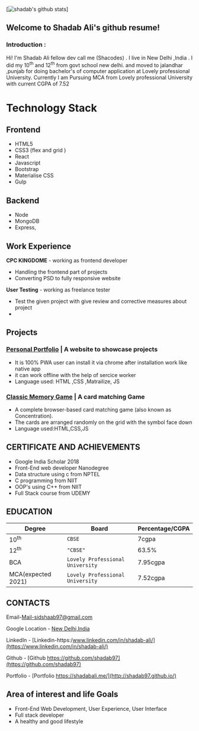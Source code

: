[![shadab's github stats](https://github-readme-stats.vercel.app/api?username=shadab97)]
## Welcome to Shadab Ali's github resume!

### Introduction :
Hi! I'm Shadab Ali fellow dev call me (Shacodes) . I live in New Delhi ,India .
I did my 10<sup>th</sup> and 12<sup>th</sup> from govt school new delhi. and moved to jalandhar ,punjab for doing bachelor's of computer application at Lovely professional University.
Currently I am Pursuing MCA from Lovely professional University with current CGPA of 7.52

 


# Technology Stack

## Frontend 
 

 - HTML5
 - CSS3 (flex and grid )
 - React
 - Javascript
 - Bootstrap
 - Materialise CSS
 - Gulp
 ##  Backend
 
 - Node
 - MongoDB
 - Express,



## Work Experience

**CPC KINGDOME** - working as frontend developer

 - Handling the frontend part of projects 
 - Converting PSD to fully responsive website   
 


**User Testing** - working as freelance tester
 - Test the given project with give review and corrective measures about project
 - 

## Projects

### [Personal Portfolio](http://shadab97.github.io/) | A website to showcase projects

-   It is 100% PWA user can install it via chrome after installation work like native app
-   it can work offline with the help of sercice worker
-   Language used: HTML ,CSS ,Matrailize, JS

### [Classic Memory Game](http://shadab97.github.io/fend-project-memory-game/) | A card matching Game

-   A complete browser-based card matching game (also known as Concentration).
-   The cards are arranged randomly on the grid with the symbol face down
-   Language used:HTML,CSS,JS


## CERTIFICATE AND ACHIEVEMENTS

-   Google India Scholar 2018
-   Front-End web developer Nanodegree
-   Data structure using c from NPTEL
-   C programming from NIIT
-   OOP's using C++ from NIIT
-   Full Stack course from UDEMY
## EDUCATION
|Degree                |Board|Percentage/CGPA|
|----------------|-------------------------------|-----------------------------|
|10<sup>th</sup>|`CBSE`            |7cgpa            |
|12<sup>th</sup>|`"CBSE"`            |63.5%            |
|BCA          |`Lovely Professional University`|7.95cgpa|
|MCA(expected 2021)|`Lovely Professional University`|7.52cgpa|

##  CONTACTS

Email-[Mail-sidshaab97@gmail.com](mailto:sidshaab97@gmail.com)

Google Location - [New Delhi,India](https://goo.gl/maps/w3p5nWaty8U2)

LinkedIn - [Linkedin-https:/www.linkedin.com/in/shadab-ali/](https://www.linkedin.com/in/shadab-ali/)

Github - [Github  https://github.com/shadab97](https://github.com/shadab97)

Portfolio - [Portfolio  https://shadabali.me/](http://shadab97.github.io/)

## Area of interest and life Goals

-   Front-End Web Development, User Experience, User Interface
-   Full stack developer
-   A healthy and good lifestyle


